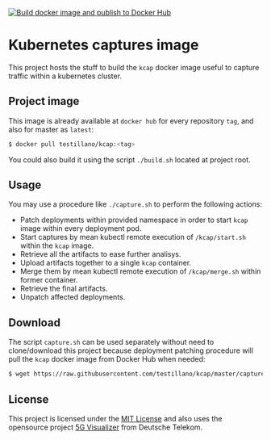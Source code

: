 [![Build docker image and publish to Docker Hub](https://github.com/testillano/kcap/actions/workflows/docker-publish.yml/badge.svg)](https://github.com/testillano/kcap/actions/workflows/docker-publish.yml)

# Kubernetes captures image

This project hosts the stuff to build the `kcap` docker image useful to capture traffic within a kubernetes cluster.

## Project image

This image is already available at `docker hub` for every repository `tag`, and also for master as `latest`:

```bash
$ docker pull testillano/kcap:<tag>
```

You could also build it using the script `./build.sh` located at project root.

## Usage

You may use a procedure like `./capture.sh` to perform the following actions:

* Patch deployments within provided namespace in order to start `kcap` image within every deployment pod.
* Start captures by mean kubectl remote execution of `/kcap/start.sh` within the `kcap` image.
* Retrieve all the artifacts to ease further analisys.
* Upload artifacts together to a single `kcap` container.
* Merge them by mean kubectl remote execution of `/kcap/merge.sh` within former container.
* Retrieve the final artifacts.
* Unpatch affected deployments.

## Download

The script `capture.sh` can be used separately without need to clone/download this project because deployment patching procedure will pull the `kcap` docker image from Docker Hub when needed:

```bash
$ wget https://raw.githubusercontent.com/testillano/kcap/master/capture.sh
```

## License

This project is licensed under the [MIT License](http://opensource.org/licenses/MIT) and also uses the opensource project [5G Visualizer](https://github.com/telekom/5g-trace-visualizer/blob/master/LICENSE) from Deutsche Telekom.

